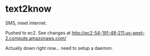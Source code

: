 text2know	
=========

SMS, meet internet.

Pushed to ec2. See changes at http://ec2-54-191-48-211.us-west-2.compute.amazonaws.com/

Actually down right now... need to setup a daemon.
